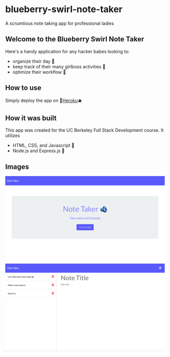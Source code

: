 # blueberry-swirl-note-taker
A scrumtious note taking app for professional ladies

## Welcome to the Blueberry Swirl Note Taker
Here's a handy application for any hacker babes looking to:

- organize their day 💙
- keep track of their many girlboss activities 🧿
- optimize their workflow 🌊

## How to use
Simply deploy the app on 🦋<a href="https://fierce-mesa-88809.herokuapp.com/">Heroku</a>🫐

## How it was built
This app was created for the UC Berkeley Full Stack Development course. It utilizes

- HTML, CSS, and Javascript 💙
- Node.js and Express.js 🧿

## Images
<img alt="a screenshot of the blueberry swirl app landing page" src="./images/note-taker-app-1.png">
<img alt="a screenshot of the blueberry swirl app main page" src="./images/note-taker-app-2.png">
